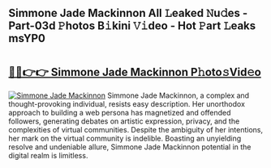 ## Simmone Jade Mackinnon All 𝙻eaked 𝙽u𝚍es - Part-03d 𝙿hotos B𝚒kini 𝚅𝚒deo - Hot 𝙿art 𝙻eaks msYP0

# <h2><a href="http://ld2zj4r.urlbe.top/?page=Simmone+Jade+Mackinnon">🔗🔗👉👉 Simmone Jade Mackinnon P𝚑oto𝚜Vid𝚎o</a></h2>

[![Simmone Jade Mackinnon](https://i.imgur.com/eBuTRDB.gif)](http://ld2zj4r.urlbe.top/?page=Simmone+Jade+Mackinnon)
Simmone Jade Mackinnon, a complex and thought-provoking individual, resists easy description. Her unorthodox approach to building a web persona has magnetized and offended followers, generating debates on artistic expression, privacy, and the complexities of virtual communities. Despite the ambiguity of her intentions, her mark on the virtual community is indelible. Boasting an unyielding resolve and undeniable allure, Simmone Jade Mackinnon potential in the digital realm is limitless.

